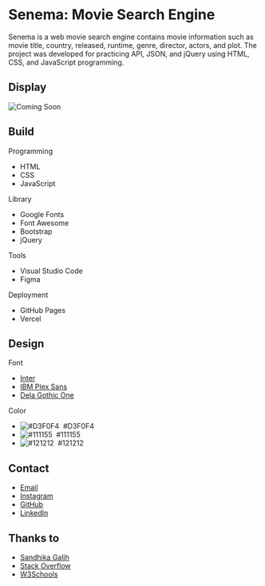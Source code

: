 # Senema: Movie Search Engine
Senema is a web movie search engine contains movie information such as movie title, country, released, runtime, genre, director, actors, and plot. The project was developed for practicing API, JSON, and jQuery using HTML, CSS, and JavaScript programming.

## Display
![Coming Soon]()

## Build
Programming
  - HTML
  - CSS
  - JavaScript

Library
  - Google Fonts
  - Font Awesome
  - Bootstrap
  - jQuery

Tools
  - Visual Studio Code
  - Figma

Deployment
  - GitHub Pages
  - Vercel

## Design
Font
  - [Inter](https://fonts.google.com/specimen/Inter)
  - [IBM Plex Sans](https://fonts.google.com/specimen/IBM+Plex+Sans)
  - [Dela Gothic One](https://fonts.google.com/specimen/Dela+Gothic+One)

Color
  - ![#D3F0F4](https://placehold.co/20x20/D3F0F4/D3F0F4.png)  #D3F0F4
  - ![#111155](https://placehold.co/20x20/111155/111155.png)  #111155
  - ![#121212](https://placehold.co/20x20/121212/121212.png)  #121212

## Contact
  - [Email](mailto:luqmanherifa@gmail.com)
  - [Instagram](https://www.instagram.com/luqmanherifa)
  - [GitHub](https://github.com/luqmanherifa)
  - [LinkedIn](https://www.linkedin.com/in/luqmanherifa)

## Thanks to
  - [Sandhika Galih](https://github.com/sandhikagalih)
  - [Stack Overflow](https://stackoverflow.com)
  - [W3Schools](https://www.w3schools.com)
